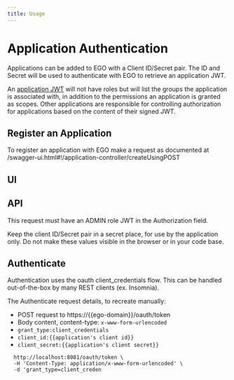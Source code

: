 ```yaml
---
title: Usage
---
```


# Application Authentication

Applications can be added to EGO with a Client ID/Secret pair. The ID and Secret will be used to authenticate with EGO to retrieve an application JWT.

An [application JWT](/documentation/ego/getting-started/tokens#application-jwt) will not have roles but will list the groups the application is associated with, in addition to the permissions an application is granted as scopes. Other applications are responsible for controlling authorization for applications based on the content of their signed JWT.

## Register an Application
To register an application with EGO make a request as documented at /swagger-ui.html#!/application-controller/createUsingPOST

## UI 

## API

This request must have an ADMIN role JWT in the Authorization field.

Keep the client ID/Secret pair in a secret place, for use by the application only. Do not make these values visible in the browser or in your code base.

## Authenticate
Authentication uses the oauth client_credentials flow. This can be handled out-of-the-box by many REST clients (ex. Insomnia).

The Authenticate request details, to recreate manually:

- POST request to https://{{ego-domain}}/oauth/token
- Body content, content-type: `x-www-form-urlencoded`
- `grant_type:client_credentials`
- `client_id:{{application's client id}}`
- `client_secret:{{application's client secret}}`

```curl 
  http://localhost:8081/oauth/token \
  -H 'Content-Type: application/x-www-form-urlencoded' \
  -d 'grant_type=client_creden
```